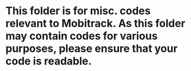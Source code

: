 # This folder is for misc. codes relevant to Mobitrack. As this folder may contain codes for various purposes, please ensure that your code is readable.
